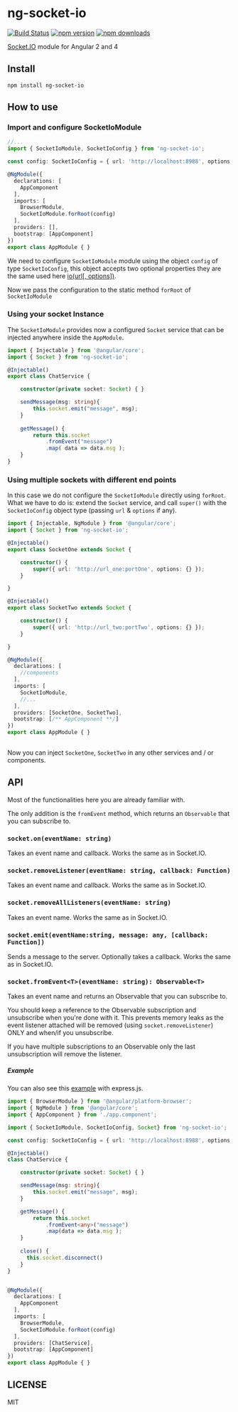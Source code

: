 # ng-socket-io
[![Build Status](https://travis-ci.org/bougarfaoui/ng2-socket-io.svg?branch=master)](https://travis-ci.org/bougarfaoui/ng2-socket-io)
[![npm version](https://badge.fury.io/js/ng2-socket-io.svg)](https://badge.fury.io/js/ng2-socket-io)
[![npm downloads](https://img.shields.io/badge/Downloads-400%2Fmonth-brightgreen.svg)](https://github.com/bougarfaoui/ng2-socket-io)

[Socket.IO](http://socket.io/) module for Angular 2 and 4

## Install
``` npm install ng-socket-io ```

## How to use

### Import and configure SocketIoModule

```ts
//...
import { SocketIoModule, SocketIoConfig } from 'ng-socket-io';

const config: SocketIoConfig = { url: 'http://localhost:8988', options: {} };

@NgModule({
  declarations: [
    AppComponent
  ],
  imports: [
    BrowserModule,
    SocketIoModule.forRoot(config) 
  ],
  providers: [],
  bootstrap: [AppComponent]
})
export class AppModule { }
```

We need to configure ```SocketIoModule``` module using the object ```config``` of type ```SocketIoConfig```, this object accepts two optional properties they are the same used here [io(url[, options])](https://github.com/socketio/socket.io-client/blob/master/docs/API.md#iourl-options).

Now we pass the configuration to the static method ```forRoot``` of ```SocketIoModule```

### Using your socket Instance

The ```SocketIoModule``` provides now a configured ```Socket``` service that can be injected anywhere inside the ```AppModule```.

```typescript
import { Injectable } from '@angular/core';
import { Socket } from 'ng-socket-io';

@Injectable()
export class ChatService {

    constructor(private socket: Socket) { }

    sendMessage(msg: string){
        this.socket.emit("message", msg);
    }
    
    getMessage() {
        return this.socket
            .fromEvent("message")
            .map( data => data.msg );
    }
}
```

### Using multiple sockets with different end points

In this case we do not configure the ```SocketIoModule``` directly using ```forRoot```. What we have to do is: extend the ```Socket``` service, and call ```super()``` with the ```SocketIoConfig``` object type (passing ```url``` & ```options``` if any).

```typescript
import { Injectable, NgModule } from '@angular/core';
import { Socket } from 'ng-socket-io';

@Injectable()
export class SocketOne extends Socket {

    constructor() {
        super({ url: 'http://url_one:portOne', options: {} });
    }

}

@Injectable()
export class SocketTwo extends Socket {

    constructor() {
        super({ url: 'http://url_two:portTwo', options: {} });
    }

}

@NgModule({
  declarations: [
    //components
  ],
  imports: [
    SocketIoModule,
    //...
  ],
  providers: [SocketOne, SocketTwo],
  bootstrap: [/** AppComponent **/]
})
export class AppModule { }
 
```

Now you can inject ```SocketOne```, ```SocketTwo``` in any other services and / or components.


## API

Most of the functionalities here you are already familiar with.

The only addition is the ```fromEvent``` method, which returns an ```Observable``` that you can subscribe to.

### `socket.on(eventName: string)`
Takes an event name and callback.
Works the same as in Socket.IO.

### `socket.removeListener(eventName: string, callback: Function)`
Takes an event name and callback.
Works the same as in Socket.IO.

### `socket.removeAllListeners(eventName: string)`
Takes an event name.
Works the same as in Socket.IO.

### `socket.emit(eventName:string, message: any, [callback: Function])`
Sends a message to the server.
Optionally takes a callback.
Works the same as in Socket.IO.

### `socket.fromEvent<T>(eventName: string): Observable<T>`
Takes an event name and returns an Observable that you can subscribe to.

You should keep a reference to the Observable subscription and unsubscribe when you're done with it.
This prevents memory leaks as the event listener attached will be removed (using ```socket.removeListener```) ONLY and when/if you unsubscribe.

If you have multiple subscriptions to an Observable only the last unsubscription will remove the listener.

##### Example

You can also see this [example](https://github.com/bougarfaoui/ng-socket-io/tree/master/examples/chat-app) with express.js.

```typescript
import { BrowserModule } from '@angular/platform-browser';
import { NgModule } from '@angular/core';
import { AppComponent } from './app.component';

import { SocketIoModule, SocketIoConfig, Socket} from 'ng-socket-io';

const config: SocketIoConfig = { url: 'http://localhost:8988', options: {} };

@Injectable()
class ChatService {

    constructor(private socket: Socket) { }

    sendMessage(msg: string){
        this.socket.emit("message", msg);
    }

    getMessage() {
        return this.socket
            .fromEvent<any>("message")
            .map(data => data.msg );
    }
    
    close() {
      this.socket.disconnect()
    }
}


@NgModule({
  declarations: [
    AppComponent
  ],
  imports: [
    BrowserModule,
    SocketIoModule.forRoot(config) 
  ],
  providers: [ChatService],
  bootstrap: [AppComponent]
})
export class AppModule { }
```


## LICENSE

MIT
